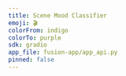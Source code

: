 ```yaml
---
title: Scene Mood Classifier
emoji: 🎬
colorFrom: indigo
colorTo: purple
sdk: gradio 
app_file: fusion-app/app_api.py
pinned: false
---
```

